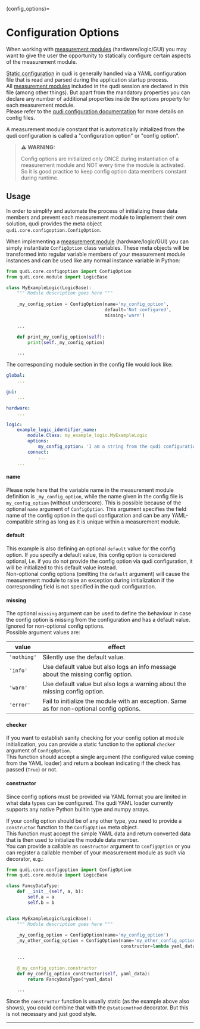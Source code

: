 
(config_options)=
# Configuration Options

When working with [measurement modules](measurement_modules.md) (hardware/logic/GUI) you may want 
to give the user the opportunity to statically configure certain aspects of the measurement module.

[Static configuration](configuration.md) in qudi is generally handled via a YAML configuration file 
that is read and parsed during the application startup process.  
All [measurement modules](measurement_modules.md) included in the qudi session are declared in this 
file (among other things). But apart from the mandatory properties you can declare any number of 
additional properties inside the `options` property for each measurement module.  
Please refer to the [qudi configuration documentation](configuration.md) for more details on config 
files.

A measurement module constant that is automatically initialized from the qudi configuration is 
called a "configuration option" or "config option".

> **⚠ WARNING:**
> 
> Config options are initialized only ONCE during instantiation of a measurement module and NOT 
> every time the module is activated.  
> So it is good practice to keep config option data members constant during runtime.

## Usage
In order to simplify and automate the process of initializing these data members and prevent each 
measurement module to implement their own solution, qudi provides the meta object 
`qudi.core.configoption.ConfigOption`.

When implementing a [measurement module](measurement_modules.md) (hardware/logic/GUI) you can 
simply instantiate `ConfigOption` class variables. These meta objects will be transformed into 
regular variable members of your measurement module instances and can be used like any normal 
instance variable in Python:
```python
from qudi.core.configoption import ConfigOption
from qudi.core.module import LogicBase

class MyExampleLogic(LogicBase):
    """ Module description goes here """
    
    _my_config_option = ConfigOption(name='my_config_option', 
                                     default='Not configured', 
                                     missing='warn')

    ...

    def print_my_config_option(self):
        print(self._my_config_option)

    ...
```
The corresponding module section in the config file would look like:
```yaml
global:
    ...

gui:
    ...

hardware:
    ...

logic:
    example_logic_identifier_name:
        module.Class: my_example_logic.MyExampleLogic
        options:
            my_config_option: 'I am a string from the qudi configuration'
        connect:
            ...
    ...
```

#### name
Please note here that the variable name in the measurement module definition is `_my_config_option`,
while the name given in the config file is `my_config_option` (without underscore). This is 
possible because of the optional `name` argument of `ConfigOption`. This argument specifies the 
field name of the config option in the qudi configuration and can be any YAML-compatible string as 
long as it is unique within a measurement module.

#### default
This example is also defining an optional `default` value for the config option. If you specify a 
default value, this config option is considered optional, i.e. if you do not provide the config 
option via qudi configuration, it will be initialized to this default value instead.  
Non-optional config options (omitting the `default` argument) will cause the measurement module to 
raise an exception during initialization if the corresponding field is not specified in the qudi 
configuration.

#### missing
The optional `missing` argument can be used to define the behaviour in case the config option is 
missing from the configuration and has a default value. Ignored for non-optional config options.  
Possible argument values are:

| value           | effect                                                                                    |
| --------------- | ----------------------------------------------------------------------------------------- |
| `'nothing'`     | Silently use the default value.                                                           |
| `'info'`        | Use default value but also logs an info message about the missing config option.          |
| `'warn'`        | Use default value but also logs a warning about the missing config option.                |
| `'error'`       | Fail to initialize the module with an exception. Same as for non-optional config options. |

#### checker
If you want to establish sanity checking for your config option at module initialization, you can 
provide a static function to the optional `checker` argument of `ConfigOption`.  
This function should accept a single argument (the configured value coming from the YAML loader) 
and return a boolean indicating if the check has passed (`True`) or not.

#### constructor
Since config options must be provided via YAML format you are limited in what data types can be 
configured. The qudi YAML loader currently supports any native Python builtin type and numpy arrays.

If your config option should be of any other type, you need to provide a `constructor` function to 
the `ConfigOption` meta object.  
This function must accept the simple YAML data and return converted data that is then used to 
initialize the module data member.  
You can provide a callable as `constructor` argument to `ConfigOption` or you can register a 
callable member of your measurement module as such via decorator, e.g.:
```python
from qudi.core.configoption import ConfigOption
from qudi.core.module import LogicBase

class FancyDataType:
    def __init__(self, a, b):
        self.a = a
        self.b = b


class MyExampleLogic(LogicBase):
    """ Module description goes here """
    
    _my_config_option = ConfigOption(name='my_config_option')
    _my_other_config_option = ConfigOption(name='my_other_config_option',
                                           constructor=lambda yaml_data: FancyDataType(*yaml_data))
    
    ...

    @_my_config_option.constructor
    def my_config_option_constructor(self, yaml_data):
        return FancyDataType(*yaml_data)

    ...
```
Since the `constructor` function is usually static (as the example above also shows), you could 
combine that with the `@staticmethod` decorator. But this is not necessary and just good style.

---